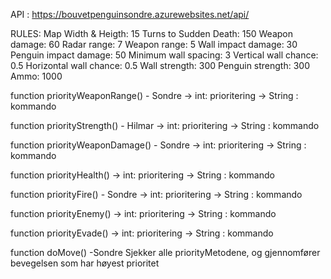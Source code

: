 API :
https://bouvetpenguinsondre.azurewebsites.net/api/

RULES:
Map Width & Heigth: 15
Turns to Sudden Death: 150
Weapon damage: 60
Radar range: 7
Weapon range: 5
Wall impact damage: 30
Penguin impact damage: 50
Minimum wall spacing: 3
Vertical wall chance: 0.5
Horizontal wall chance: 0.5
Wall strength: 300
Penguin strength: 300
Ammo: 1000


function priorityWeaponRange() - Sondre
  -> int: prioritering
  -> String : kommando

function priorityStrength() - Hilmar
  -> int: prioritering
  -> String : kommando

function priorityWeaponDamage() - Sondre
  -> int: prioritering
  -> String : kommando

function priorityHealth()
  -> int: prioritering
  -> String : kommando

function priorityFire() - Sondre
  -> int: prioritering
  -> String : kommando

function priorityEnemy()
  -> int: prioritering
  -> String : kommando

function priorityEvade()
  -> int: prioritering
  -> String : kommando


function doMove() -Sondre
  Sjekker alle priorityMetodene, og gjennomfører bevegelsen som har høyest prioritet
